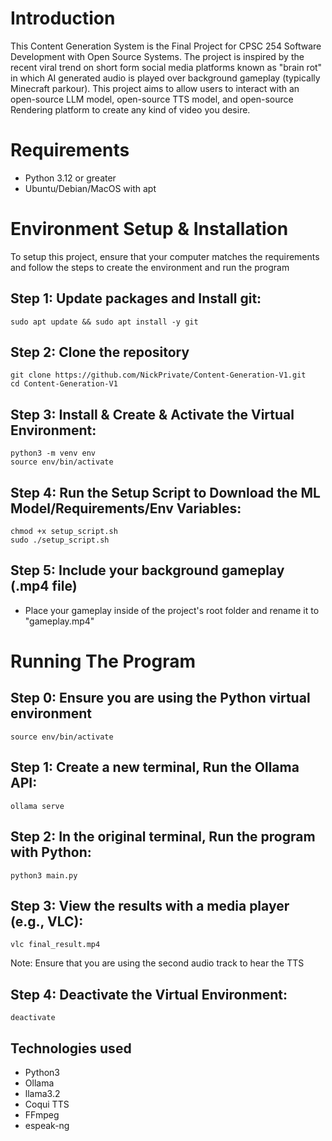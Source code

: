 # Introduction
This Content Generation System is the Final Project for CPSC 254  Software Development with Open Source Systems.
The project is inspired by the recent viral trend on short form social media platforms known as "brain rot" in which AI generated audio is played over background gameplay (typically Minecraft parkour).
This project aims to allow users to interact with an open-source LLM model, open-source TTS model, and open-source Rendering platform to create any kind of video you desire.


# Requirements
- Python 3.12 or greater
- Ubuntu/Debian/MacOS with apt

# Environment Setup & Installation
To setup this project, ensure that your computer matches the requirements and follow the steps to create the environment and run the program

## Step 1: Update packages and Install git:
```
sudo apt update && sudo apt install -y git
```
## Step 2: Clone the repository
```
git clone https://github.com/NickPrivate/Content-Generation-V1.git
cd Content-Generation-V1
```

## Step 3: Install & Create & Activate the Virtual Environment:
```
python3 -m venv env
source env/bin/activate
```

## Step 4: Run the Setup Script to Download the ML Model/Requirements/Env Variables:
```
chmod +x setup_script.sh
sudo ./setup_script.sh
```

## Step 5: Include your background gameplay (.mp4 file)
-  Place your gameplay inside of the project's root folder and rename it to "gameplay.mp4"


# Running The Program

## Step 0: Ensure you are using the Python virtual environment
```
source env/bin/activate
```

## Step 1: Create a new terminal, Run the Ollama API:
```
ollama serve
```

## Step 2: In the original terminal, Run the program with Python:
```
python3 main.py
```

## Step 3: View the results with a media player (e.g., VLC):
```
vlc final_result.mp4
```
Note: Ensure that you are using the second audio track to hear the TTS

## Step 4: Deactivate the Virtual Environment:
```
deactivate
```


## Technologies used
- Python3
- Ollama
- llama3.2
- Coqui TTS
- FFmpeg
- espeak-ng


